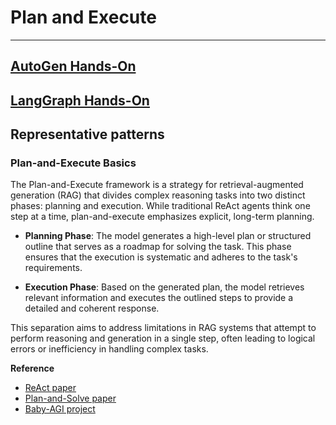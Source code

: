 # Plan and Execute 
---

## [AutoGen Hands-On](./AutoGen)

## [LangGraph Hands-On](./LangGraph)

## Representative patterns

### Plan-and-Execute Basics

The Plan-and-Execute framework is a strategy for retrieval-augmented generation (RAG) that divides complex reasoning tasks into two distinct phases: planning and execution. While traditional ReAct agents think one step at a time, plan-and-execute emphasizes explicit, long-term planning.

- **Planning Phase**: The model generates a high-level plan or structured outline that serves as a roadmap for solving the task. This phase ensures that the execution is systematic and adheres to the task's requirements.

- **Execution Phase**: Based on the generated plan, the model retrieves relevant information and executes the outlined steps to provide a detailed and coherent response.

This separation aims to address limitations in RAG systems that attempt to perform reasoning and generation in a single step, often leading to logical errors or inefficiency in handling complex tasks.


**Reference**
- [ReAct paper](https://arxiv.org/abs/2210.03629)
- [Plan-and-Solve paper](https://arxiv.org/abs/2305.04091)
- [Baby-AGI project](https://github.com/yoheinakajima/babyagi)  